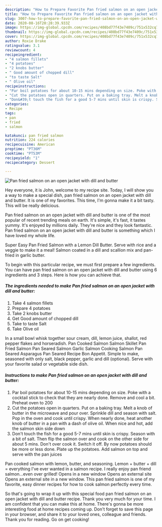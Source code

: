 ```yaml
---
description: "How to Prepare Favorite Pan fried salmon on an open jacket with dill and butter"
title: "How to Prepare Favorite Pan fried salmon on an open jacket with dill and butter"
slug: 3007-how-to-prepare-favorite-pan-fried-salmon-on-an-open-jacket-with-dill-and-butter
date: 2020-08-16T20:28:39.933Z
image: https://img-global.cpcdn.com/recipes/408bd77f43e7409c/751x532cq70/pan-fried-salmon-on-an-open-jacket-with-dill-and-butter-recipe-main-photo.jpg
thumbnail: https://img-global.cpcdn.com/recipes/408bd77f43e7409c/751x532cq70/pan-fried-salmon-on-an-open-jacket-with-dill-and-butter-recipe-main-photo.jpg
cover: https://img-global.cpcdn.com/recipes/408bd77f43e7409c/751x532cq70/pan-fried-salmon-on-an-open-jacket-with-dill-and-butter-recipe-main-photo.jpg
author: Roxie Drake
ratingvalue: 3.1
reviewcount: 4
recipeingredient:
- "4 salmon fillets"
- "4 potatoes"
- "2 knobs butter"
- " Good amount of chopped dill"
- "to taste Salt"
- " Olive oil"
recipeinstructions:
- "Par boil potatoes for about 10-15 mins depending on size. Poke with a cocktail stick to check that they are nearly done. Remove and cool a bit. Preheat oven to 200"
- "Cut the potatoes open in quarters. Put on a baking tray. Melt a knob of butter in the microwave and pour over. Sprinkle dill and season with salt. Pop in the oven and cook until crispy. When nearly done, heat another knob of butter in a pan with a dash of olive oil. When nice and hot, add the salmon skin side down"
- "Don&#39;t touch the fish for a good 5-7 mins until skin is crispy. Season with a bit of salt. Then flip the salmon over and cook on the other side for about 5 mins. Don&#39;t over cook it. Switch it off. By now potatoes should be more or less done. Plate up the potatoes. Add salmon on top and serve with the pan juices"
categories:
- Recipe
tags:
- pan
- fried
- salmon

katakunci: pan fried salmon 
nutrition: 224 calories
recipecuisine: American
preptime: "PT36M"
cooktime: "PT53M"
recipeyield: "1"
recipecategory: Dessert

---
```



![Pan fried salmon on an open jacket with dill and butter](https://img-global.cpcdn.com/recipes/408bd77f43e7409c/751x532cq70/pan-fried-salmon-on-an-open-jacket-with-dill-and-butter-recipe-main-photo.jpg)

Hey everyone, it is John, welcome to my recipe site. Today, I will show you a way to make a special dish, pan fried salmon on an open jacket with dill and butter. It is one of my favorites. This time, I'm gonna make it a bit tasty. This will be really delicious.

Pan fried salmon on an open jacket with dill and butter is one of the most popular of recent trending meals on earth. It's simple, it's fast, it tastes yummy. It's enjoyed by millions daily. They're nice and they look fantastic. Pan fried salmon on an open jacket with dill and butter is something which I have loved my whole life.

Super Easy Pan Fried Salmon with a Lemon Dill Butter. Serve with rice and a veggie to make it a meal! Salmon coated in a dill and scallion mix and pan-fried in garlic butter.


To begin with this particular recipe, we must first prepare a few ingredients. You can have pan fried salmon on an open jacket with dill and butter using 6 ingredients and 3 steps. Here is how you can achieve that.

<!--inarticleads1-->

##### The ingredients needed to make Pan fried salmon on an open jacket with dill and butter:

1. Take 4 salmon fillets
1. Prepare 4 potatoes
1. Take 2 knobs butter
1. Get  Good amount of chopped dill
1. Take to taste Salt
1. Take  Olive oil


In a small bowl whisk together sour cream, dill, lemon juice, shallot, red pepper flakes and horseradish. Pan Cooked Salmon Salmon Skillet Pan Fried Salmon Pan Seared Salmon Garlic Salmon Cooking Salmon Pan Seared Asparagus Pan Seared Recipe Bon Appetit. Simple to make, seasoned with only salt, black pepper, garlic and dill (optional). Serve with your favorite salad or vegetable side dish. 

<!--inarticleads2-->

##### Instructions to make Pan fried salmon on an open jacket with dill and butter:

1. Par boil potatoes for about 10-15 mins depending on size. Poke with a cocktail stick to check that they are nearly done. Remove and cool a bit. Preheat oven to 200
1. Cut the potatoes open in quarters. Put on a baking tray. Melt a knob of butter in the microwave and pour over. Sprinkle dill and season with salt. Pop in the oven and cook until crispy. When nearly done, heat another knob of butter in a pan with a dash of olive oil. When nice and hot, add the salmon skin side down
1. Don&#39;t touch the fish for a good 5-7 mins until skin is crispy. Season with a bit of salt. Then flip the salmon over and cook on the other side for about 5 mins. Don&#39;t over cook it. Switch it off. By now potatoes should be more or less done. Plate up the potatoes. Add salmon on top and serve with the pan juices


Pan cooked salmon with lemon, butter, and seasoning. Lemon + butter + dill = everything I&#39;ve ever wanted in a salmon recipe. I really enjoy pan friend salmon…even over grilled! Opens in a new window Opens an external site Opens an external site in a new window. This pan fried salmon is one of my favorite, easy dinner recipes for how to cook salmon perfectly every time. 

So that's going to wrap it up with this special food pan fried salmon on an open jacket with dill and butter recipe. Thank you very much for your time. I am confident that you can make this at home. There's gonna be more interesting food at home recipes coming up. Don't forget to save this page in your browser, and share it to your loved ones, colleague and friends. Thank you for reading. Go on get cooking!
